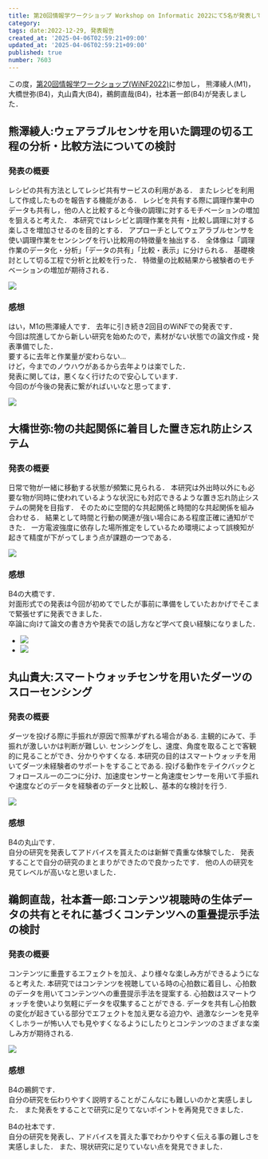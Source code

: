 ```yaml
---
title: 第20回情報学ワークショップ Workshop on Informatic 2022にて5名が発表してきました
category:
tags: date:2022-12-29, 発表報告
created_at: '2025-04-06T02:59:21+09:00'
updated_at: '2025-04-06T02:59:21+09:00'
published: true
number: 7603
---
```




この度，<a href="https://sites.google.com/view/winf2022/home" target="_blank" rel="noopener noreferrer">第20回情報学ワークショップ(WiNF2022)</a>に参加し，
熊澤綾人(M1)，大橋世弥(B4)，丸山貴大(B4)，鵜飼直哉(B4)，社本蒼一郎(B4)が発表しました．

## 熊澤綾人:ウェアラブルセンサを用いた調理の切る工程の分析・比較方法についての検討

### 発表の概要
レシピの共有方法としてレシピ共有サービスの利用がある．
またレシピを利用して作成したものを報告する機能がある．
レシピを共有する際に調理作業中のデータも共有し，他の人と比較すると今後の調理に対するモチベーションの増加を狙えると考えた．
本研究ではレシピと調理作業を共有・比較し調理に対する楽しさを増加させるのを目的とする．
アプローチとしてウェアラブルセンサを使い調理作業をセンシングを行い比較用の特徴量を抽出する．
全体像は「調理作業のデータ化・分析」「データの共有」「比較・表示」に分けられる．
基礎検討として切る工程で分析と比較を行った．
特徴量の比較結果から被験者のモチベーションの増加が期待される．

<img src="https://img.esa.io/uploads/production/attachments/13979/2025/04/06/148142/044b65e0-a82c-44c1-a8cf-14dc912baea5.webp" loading='lazy' />

### 感想
はい，M1の熊澤綾人です．
去年に引き続き2回目のWiNFでの発表です．<br>
今回は院進してから新しい研究を始めたので，素材がない状態での論文作成・発表準備でした．<br>
要するに去年と作業量が変わらない...<br>
けど，今までのノウハウがあるから去年よりは楽でした．<br>
発表に関しては，悪くなく行けたので安心しています．<br>
今回のが今後の発表に繋がればいいなと思ってます．

<img src="https://img.esa.io/uploads/production/attachments/13979/2025/04/06/148142/72eb18be-46d6-469a-b3c4-03b125847fc7.webp" loading='lazy' />


## 大橋世弥:物の共起関係に着目した置き忘れ防止システム

### 発表の概要
日常で物が一緒に移動する状態が頻繁に見られる．
本研究は外出時以外にも必要な物が同時に使われているような状況にも対応できるような置き忘れ防止システムの開発を目指す．
そのために空間的な共起関係と時間的な共起関係を組み合わせる．
結果として時間と行動の関連が強い場合にある程度正確に通知ができた．
一方電波強度に依存した場所推定をしているため環境によって誤検知が起きて精度が下がってしまう点が課題の一つである．

<img src="https://img.esa.io/uploads/production/attachments/13979/2025/04/06/148142/d0de3a49-c47f-4c64-b868-5361037fa38f.webp" loading='lazy' />

### 感想
B4の大橋です．<br>
対面形式での発表は今回が初めてでしたが事前に準備をしていたおかげでそこまで緊張せずに発表できました．<br>
卒論に向けて論文の書き方や発表での話し方など学べて良い経験になりました．

<div class="img-container">
    <ul class="slider">
        <li><img src="https://img.esa.io/uploads/production/attachments/13979/2025/04/06/148142/573d3b3d-2084-43c1-a45e-23738f8d83eb.webp" loading='lazy' /></li>
        <li><img src="https://img.esa.io/uploads/production/attachments/13979/2025/04/06/148142/80b7c493-7ddd-4684-9b9c-01c3090663e5.webp" loading='lazy' /></li>
    </ul>
</div>


## 丸山貴大:スマートウォッチセンサを用いたダーツのスローセンシング

### 発表の概要
ダーツを投げる際に手振れが原因で照準がずれる場合がある.
主観的にみて、手振れが激しいかは判断が難しい.
センシングをし、速度、角度を取ることで客観的に見ることができ、分かりやすくなる.
本研究の目的はスマートウォッチを用いてダーツ未経験者のサポートをすることである.
投げる動作をテイクバックとフォロースルーの二つに分け、加速度センサーと角速度センサーを用いて手振れや速度などのデータを経験者のデータと比較し、基本的な検討を行う.

<img src="https://img.esa.io/uploads/production/attachments/13979/2025/04/06/148142/f9e10137-10cf-4d54-9102-72c1f9c0e3b7.webp" loading='lazy' />

### 感想
B4の丸山です．<br>
自分の研究を発表してアドバイスを貰えたのは新鮮で貴重な体験でした．
発表することで自分の研究のまとまりができたので良かったです．
他の人の研究を見てレベルが高いなと思いました．

## 鵜飼直哉，社本蒼一郎:コンテンツ視聴時の生体データの共有とそれに基づくコンテンツへの重畳提示手法の検討

### 発表の概要
コンテンツに重畳するエフェクトを加え、より様々な楽しみ方ができるようになると考えた.
本研究ではコンテンツを視聴している時の心拍数に着目し、心拍数のデータを用いてコンテンツへの重畳提示手法を提案する.
心拍数はスマートウォッチを使いより気軽にデータを収集することができる.
データを共有し心拍数の変化が起きている部分でエフェクトを加え更なる迫力や、過激なシーンを見辛くしホラーが怖い人でも見やすくなるようにしたりとコンテンツのさまざまな楽しみ方が期待される.

<img src="https://img.esa.io/uploads/production/attachments/13979/2025/04/06/148142/c7b4227d-3f24-4231-bc19-c26ff223e7ee.webp" loading='lazy' />

### 感想
B4の鵜飼です．<br>
自分の研究を伝わりやすく説明することがこんなにも難しいのかと実感しました．
また発表をすることで研究に足りてないポイントを再発見できました．

B4の社本です．<br>
自分の研究を発表し、アドバイスを貰えた事でわかりやすく伝える事の難しさを実感しました．
また、現状研究に足りていない点を発見できました．

